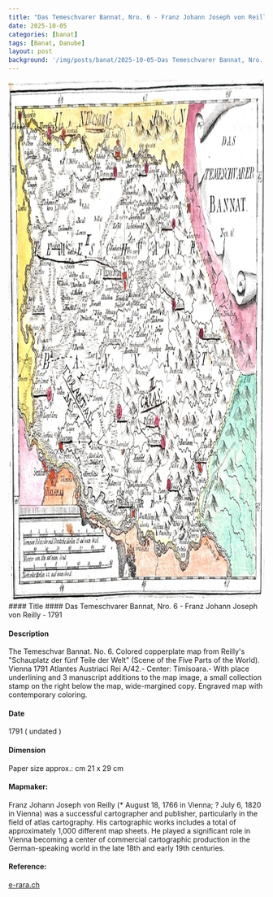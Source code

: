 ```yaml
---
title: "Das Temeschvarer Bannat, Nro. 6 - Franz Johann Joseph von Reilly - 1791"
date: 2025-10-05
categories: [banat]
tags: [Banat, Danube]
layout: post
background: '/img/posts/banat/2025-10-05-Das Temeschvarer Bannat, Nro. 6 - Franz Johann Joseph von Reilly - 1791.jpg'
---
```

<img src="/img/posts/banat/2025-10-05-Das Temeschvarer Bannat, Nro. 6 - Franz Johann Joseph von Reilly - 1791.jpg" alt="Das Temeschvarer Bannat, Nro. 6, Franz Johann Joseph von Reilly" width="1280" height="1024">
#### Title ####
Das Temeschvarer Bannat, Nro. 6 - Franz Johann Joseph von Reilly - 1791

#### Description ####
The Temeschvar Bannat. No. 6. Colored copperplate map from Reilly's "Schauplatz der fünf Teile der Welt" (Scene of the Five Parts of the World). Vienna 1791
Atlantes Austriaci Rei A/42.- Center: Timisoara.- With place underlining and 3 manuscript additions to the map image, a small collection stamp on the right below the map, wide-margined copy.
Engraved map with contemporary coloring.

#### Date ####
1791 ( undated )

#### Dimension ####
Paper size approx.: cm 21 x 29 cm

#### Mapmaker: ####
Franz Johann Joseph von Reilly (* August 18, 1766 in Vienna; ? July 6, 1820 in Vienna) was a successful cartographer and publisher, particularly in the field of atlas cartography. 
His cartographic works includes a total of approximately 1,000 different map sheets. He played a significant role in Vienna becoming a center of commercial cartographic production 
in the German-speaking world in the late 18th and early 19th centuries.

#### Reference: ####
<p><a href="https://doi.org/10.3931/e-rara-128558">e-rara.ch</a></p>